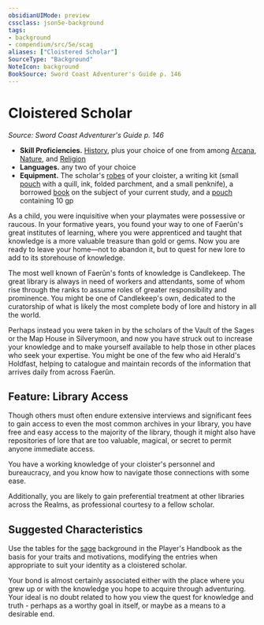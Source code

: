 ```yaml
---
obsidianUIMode: preview
cssclass: json5e-background
tags:
- background
- compendium/src/5e/scag
aliases: ["Cloistered Scholar"]
SourceType: "Background"
NoteIcon: background
BookSource: Sword Coast Adventurer's Guide p. 146
---
```

# Cloistered Scholar
*Source: Sword Coast Adventurer's Guide p. 146*  

- **Skill Proficiencies.** [History](/2-Mechanics/CLI/rules/skills.md#History), plus your choice of one from among [Arcana](/2-Mechanics/CLI/rules/skills.md#Arcana), [Nature](/2-Mechanics/CLI/rules/skills.md#Nature), and [Religion](/2-Mechanics/CLI/rules/skills.md#Religion)  
- **Languages.** any two of your choice  
- **Equipment.** The scholar's [robes](/2-Mechanics/CLI/items/robes.md) of your cloister, a writing kit (small [pouch](/2-Mechanics/CLI/items/pouch.md) with a quill, ink, folded parchment, and a small penknife), a borrowed [book](/2-Mechanics/CLI/items/book.md) on the subject of your current study, and a [pouch](/2-Mechanics/CLI/items/pouch.md) containing 10 gp  

As a child, you were inquisitive when your playmates were possessive or raucous. In your formative years, you found your way to one of Faerûn's great institutes of learning, where you were apprenticed and taught that knowledge is a more valuable treasure than gold or gems. Now you are ready to leave your home—not to abandon it, but to quest for new lore to add to its storehouse of knowledge.

The most well known of Faerûn's fonts of knowledge is Candlekeep. The great library is always in need of workers and attendants, some of whom rise through the ranks to assume roles of greater responsibility and prominence. You might be one of Candlekeep's own, dedicated to the curatorship of what is likely the most complete body of lore and history in all the world.

Perhaps instead you were taken in by the scholars of the Vault of the Sages or the Map House in Silverymoon, and now you have struck out to increase your knowledge and to make yourself available to help those in other places who seek your expertise. You might be one of the few who aid Herald's Holdfast, helping to catalogue and maintain records of the information that arrives daily from across Faerûn.

## Feature: Library Access

Though others must often endure extensive interviews and significant fees to gain access to even the most common archives in your library, you have free and easy access to the majority of the library, though it might also have repositories of lore that are too valuable, magical, or secret to permit anyone immediate access.

You have a working knowledge of your cloister's personnel and bureaucracy, and you know how to navigate those connections with some ease.

Additionally, you are likely to gain preferential treatment at other libraries across the Realms, as professional courtesy to a fellow scholar.

## Suggested Characteristics

Use the tables for the [sage](/2-Mechanics/CLI/backgrounds/sage.md) background in the Player's Handbook as the basis for your traits and motivations, modifying the entries when appropriate to suit your identity as a cloistered scholar.

Your bond is almost certainly associated either with the place where you grew up or with the knowledge you hope to acquire through adventuring. Your ideal is no doubt related to how you view the quest for knowledge and truth - perhaps as a worthy goal in itself, or maybe as a means to a desirable end.